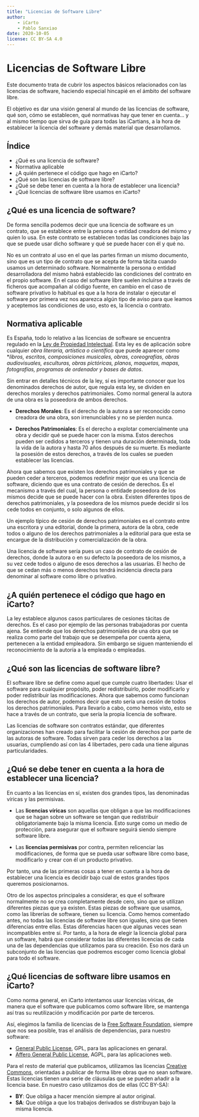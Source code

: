 ```yaml
---
title: "Licencias de Software Libre"
author:
    - iCarto
    - Pablo Sanxiao
date: 2020-10-05
license: CC BY-SA 4.0
---
```


# Licencias de Software Libre

Este documento trata de cubrir los aspectos básicos relacionados con las licencias de software, haciendo especial hincapié en el ámbito del software libre.

El objetivo es dar una visión general al mundo de las licencias de software, qué son, cómo se establecen, qué normativas hay que tener en cuenta... y al mismo tiempo que sirva de guía para todas las iCartians, a la hora de establecer la licencia del software y demás material que desarrollamos.

## Índice

-   ¿Qué es una licencia de software?
-   Normativa aplicable
-   ¿A quién pertenece el código que hago en iCarto?
-   ¿Qué son las licencias de software libre?
-   ¿Qué se debe tener en cuenta a la hora de establecer una licencia?
-   ¿Qué licencias de software libre usamos en iCarto?

## ¿Qué es una licencia de software?

De forma sencilla podemos decir que una licencia de software es un contrato, que se establece entre la persona o entidad creadora del mismo y quien lo usa. En este contrato se establecen todas las condiciones bajo las que se puede usar dicho software y qué se puede hacer con él y qué no.

No es un contrato al uso en el que las partes firman un mismo documento, sino que es un tipo de contrato que se acepta de forma tácita cuando usamos un determinado software. Normalmente la persona o entidad desarrolladora del mismo habrá establecido las condiciones del contrato en el propio software. En el caso del software libre suelen incluírse a través de ficheros que acompañan al código fuente, en cambio en el caso de software privativo lo habitual es que a la hora de instalar o ejecutar el software por primera vez nos aparezca algún tipo de aviso para que leamos y aceptemos las condiciones de uso, esto es, la licencia o contrato.

## Normativa aplicable

Es España, todo lo relativo a las licencias de software se encuentra regulado en la [Ley de Propiedad Intelectual](https://www.boe.es/buscar/act.php?id=BOE-A-1996-8930). Esta ley es de aplicación sobre cualquier *obra literaria, artística o científica* que puede aparecer como **libros, escritos, composiciones musicales, obras, coreografías, obras audiovisuales, esculturas, obras pictóricas, planos, maquetas, mapas, fotografías, programas de ordenador y bases de datos*.

Sin entrar en detalles técnicos de la ley, sí es importante conocer que los denominados derechos de autor, que regula esta ley, se dividen en derechos morales y derechos patrimoniales. Como normal general la autora de una obra es la poseedora de ambos derechos.

-   **Derechos Morales**: Es el derecho de la autora a ser reconocido como creadora de una obra, son irrenunciables y no se pierden nunca.

-   **Derechos Patrimoniales**: Es el derecho a explotar comercialmente una obra y decidir qué se puede hacer con la misma. Estos derechos pueden ser cedidos a terceros y tienen una duración determinada, toda la vida de la autora y hasta 70 años después de su muerte. Es mediante la posesión de estos derechos, a través de los cuales se pueden establecer las licencias.

Ahora que sabemos que existen los derechos patrimoniales y que se pueden ceder a terceros, podemos redefinir mejor que es una licencia de software, diciendo que es una contrato de cesión de derechos. Es el mecanismo a través del cual, la persona o entidade poseedora de los mismos decide que se puede hacer con la obra. Existen diferentes tipos de derechos patrimoniales, y la poseedora de los mismos puede decidir si los cede todos en conjunto, o solo algunos de ellos.

Un ejemplo típico de cesión de derechos patrimoniales es el contrato entre una escritora y una editorial, donde la primera, autora de la obra, cede todos o alguno de los derechos patrimoniales a la editorial para que esta se encargue de la distribución y comercialización de la obra.

Una licencia de software sería pues un caso de contrato de cesión de derechos, donde la autora o en su defecto la poseedora de los mismos, a su vez cede todos o alguno de esos derechos a las usuarias. El hecho de que se cedan más o menos derechos tendrá incidencia directa para denominar al software como libre o privativo. 

## ¿A quién pertenece el código que hago en iCarto?

La ley establece algunos casos particulares de cesiones tácitas de derechos. Es el caso por ejemplo de las personas trabajadoras por cuenta ajena. Se entiende que los derechos patrimoniales de una obra que se realiza como parte del trabajo que se desempeña por cuenta ajena, pertenecen a la entidad empleadora. Sin embargo se siguen manteniendo el reconocimiento de la autoría a la empleada o empleadas.

## ¿Qué son las licencias de software libre?

El software libre se define como aquel que cumple cuatro libertades: Usar el software para cualquier propósito, poder redistribuirlo, poder modificarlo y poder redistribuir las modificaciones. Ahora que sabemos como funcionan los derechos de autor, podemos decir que esto sería una cesión de todos los derechos patrimoniales. Para llevarlo a cabo, como hemos visto, esto se hace a través de un contrato, que sería la propia licencia de software.

Las licencias de software son contratos estándar, que diferentes organizaciones han creado para facilitar la cesión de derechos por parte de las autoras de software. Todas sirven para ceder los derechos a las usuarias, cumpliendo así con las 4 libertades, pero cada una tiene algunas particularidades.

## ¿Qué se debe tener en cuenta a la hora de establecer una licencia?

En cuanto a las licencias en sí, existen dos grandes tipos, las denominadas víricas y las permisivas.

- Las **licencias víricas** son aquellas que obligan a que las modificaciones que se hagan sobre un software se tengan que redistribuir obligatoriamente bajo la misma licencia. Esto surge como un medio de protección, para asegurar que el software seguirá siendo siempre software libre.

- Las **licencias permisivas** por contra, permiten relicenciar las modificaciones, de forma que se pueda usar software libre como base, modificarlo y crear con él un producto privativo.

Por tanto, una de las primeras cosas a tener en cuenta a la hora de establecer una licencia es decidir bajo cual de estos grandes tipos queremos posicionarnos.

Otro de los aspectos principales a considerar, es que el software normalmente no se crea completamente desde cero, sino que se utilizan diferentes piezas que ya existen. Estas piezas de software que usamos, como las librerías de software, tienen su licencia. Como hemos comentado antes, no todas las licencias de software libre son iguales, sino que tienen diferencias entre ellas. Estas diferencias hacen que algunas veces sean incompatibles entre sí. Por tanto, a la hora de elegir la licencia global para un software, habrá que considerar todas las diferentes licencias de cada una de las dependencias que utilizamos para su creación. Eso nos dará un subconjunto de las licencias que podremos escoger como licencia global para todo el software.

## ¿Qué licencias de software libre usamos en iCarto?

Como norma general, en iCarto intentamos usar licencias víricas, de manera que el software que publicamos como software libre, se mantenga así tras su reutilización y modificación por parte de terceros.

Así, elegimos la familia de licencias de la [Free Software Foundation](https://www.fsf.org/es/), siempre que nos sea posible, tras el análisis de dependencias, para nuestro software:

-   [General Public License](https://www.gnu.org/licenses/gpl-3.0.html), GPL, para las aplicaciones en genaral.
-   [Affero General Public License](https://www.gnu.org/licenses/agpl-3.0.html), AGPL, para las aplicaciones web.

Para el resto de material que publicamos, utilizamos las licencias [Creative Commons](https://creativecommons.org), orientadas a publicar de forma libre obras que no sean software. Estas licencias tienen una serie de cláusulas que se pueden añadir a la licencia base. En nuestro caso utilizamos dos de ellas (CC BY-SA):

-   **BY**: Que obliga a hacer mención siempre al autor original.
-   **SA**: Que obliga a que los trabajos derivados se distribuyan bajo la misma licencia.